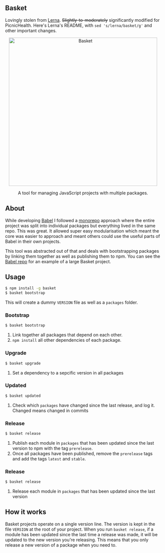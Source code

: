 ## Basket

Lovingly stolen from [Lerna](https://github.com/kittens/lerna).
<strike>Slightly-to-moderately</strike> significantly modified for PicnicHealth.
Here's Lerna's README, with `sed 's/lerna/basket/g'` and other important changes.

<p align="center">
  <img alt="Basket" src="https://i.imgur.com/yT7Skxn.png" width="480">
</p>

<p align="center">
  A tool for managing JavaScript projects with multiple packages.
</p>

## About

While developing [Babel](https://github.com/babel/babel) I followed a
[monorepo](https://github.com/babel/babel/blob/master/doc/design/monorepo.md) approach
where the entire project was split into individual packages but everything lived in the same
repo. This was great. It allowed super easy modularisation which meant the core was easier
to approach and meant others could use the useful parts of Babel in their own projects.

This tool was abstracted out of that and deals with bootstrapping packages by linking
them together as well as publishing them to npm. You can see the
[Babel repo](https://github.com/babel/babel/tree/master/packages) for an example of a
large Basket project.

## Usage

```sh
$ npm install -g basket
$ basket bootstrap
```

This will create a dummy `VERSION` file as well as a `packages` folder.

### Bootstrap

```sh
$ basket bootstrap
```

1. Link together all packages that depend on each other.
2. `npm install` all other dependencies of each package.

### Upgrade

```sh
$ basket upgrade
```

1. Set a dependency to a sepcific version in all packages

### Updated

```sh
$ basket updated
```

1. Check which `packages` have changed since the last release, and log it.
   Changed means changed in commits

### Release

```sh
$ basket release
```

1. Publish each module in `packages` that has been updated since the last version to npm with the tag `prerelease`.
2. Once all packages have been published, remove the `prerelease` tags and add the tags `latest` and `stable`.

### Release

```sh
$ basket release
```

1. Release each module in `packages` that has been updated since the last version

## How it works

Basket projects operate on a single version line. The version is kept in the file `VERSION`
at the root of your project. When you run `basket release`, if a module has been updated
since the last time a release was made, it will be updated to the new version you're
releasing. This means that you only release a new version of a package when you need to.
